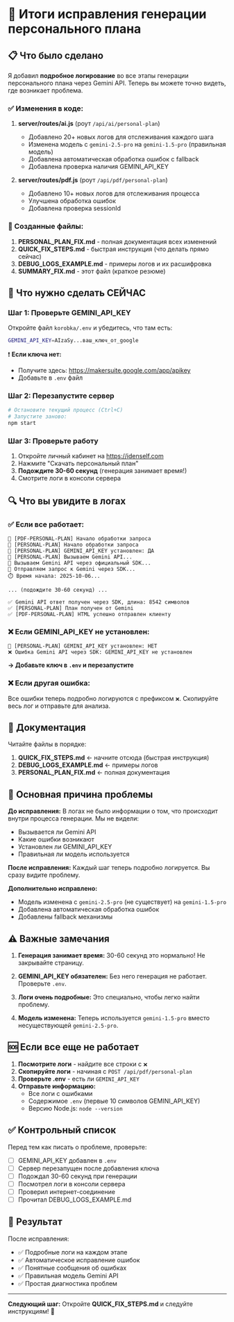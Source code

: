 # 🎯 Итоги исправления генерации персонального плана

## 📋 Что было сделано

Я добавил **подробное логирование** во все этапы генерации персонального плана через Gemini API. Теперь вы можете точно видеть, где возникает проблема.

### ✅ Изменения в коде:

1. **server/routes/ai.js** (роут `/api/ai/personal-plan`)
   - Добавлено 20+ новых логов для отслеживания каждого шага
   - Изменена модель с `gemini-2.5-pro` на `gemini-1.5-pro` (правильная модель)
   - Добавлена автоматическая обработка ошибок с fallback
   - Добавлена проверка наличия GEMINI_API_KEY

2. **server/routes/pdf.js** (роут `/api/pdf/personal-plan`)
   - Добавлено 10+ новых логов для отслеживания процесса
   - Улучшена обработка ошибок
   - Добавлена проверка sessionId

### 📁 Созданные файлы:

1. **PERSONAL_PLAN_FIX.md** - полная документация всех изменений
2. **QUICK_FIX_STEPS.md** - быстрая инструкция (что делать прямо сейчас)
3. **DEBUG_LOGS_EXAMPLE.md** - примеры логов и их расшифровка
4. **SUMMARY_FIX.md** - этот файл (краткое резюме)

## 🚀 Что нужно сделать СЕЙЧАС

### Шаг 1: Проверьте GEMINI_API_KEY

Откройте файл `korobka/.env` и убедитесь, что там есть:

```bash
GEMINI_API_KEY=AIzaSy...ваш_ключ_от_google
```

❗ **Если ключа нет:**
- Получите здесь: https://makersuite.google.com/app/apikey
- Добавьте в `.env` файл

### Шаг 2: Перезапустите сервер

```bash
# Остановите текущий процесс (Ctrl+C)
# Запустите заново:
npm start
```

### Шаг 3: Проверьте работу

1. Откройте личный кабинет на https://idenself.com
2. Нажмите "Скачать персональный план"
3. **Подождите 30-60 секунд** (генерация занимает время!)
4. Смотрите логи в консоли сервера

## 🔍 Что вы увидите в логах

### ✅ Если все работает:

```
🎯 [PDF-PERSONAL-PLAN] Начало обработки запроса
🎯 [PERSONAL-PLAN] Начало обработки запроса
🔑 [PERSONAL-PLAN] GEMINI_API_KEY установлен: ДА
🚀 [PERSONAL-PLAN] Вызываем Gemini API...
🔬 Вызываем Gemini API через официальный SDK...
🚀 Отправляем запрос к Gemini через SDK...
⏱️ Время начала: 2025-10-06...

... (подождите 30-60 секунд) ...

✅ Gemini API ответ получен через SDK, длина: 8542 символов
✅ [PERSONAL-PLAN] План получен от Gemini
✅ [PDF-PERSONAL-PLAN] HTML успешно отправлен клиенту
```

### ❌ Если GEMINI_API_KEY не установлен:

```
🔑 [PERSONAL-PLAN] GEMINI_API_KEY установлен: НЕТ
❌ Ошибка Gemini API через SDK: GEMINI_API_KEY не установлен
```

**→ Добавьте ключ в `.env` и перезапустите**

### ❌ Если другая ошибка:

Все ошибки теперь подробно логируются с префиксом `❌`. Скопируйте весь лог и отправьте для анализа.

## 📖 Документация

Читайте файлы в порядке:

1. **QUICK_FIX_STEPS.md** ← начните отсюда (быстрая инструкция)
2. **DEBUG_LOGS_EXAMPLE.md** ← примеры логов
3. **PERSONAL_PLAN_FIX.md** ← полная документация

## 🎯 Основная причина проблемы

**До исправления:** В логах не было информации о том, что происходит внутри процесса генерации. Мы не видели:
- Вызывается ли Gemini API
- Какие ошибки возникают
- Установлен ли GEMINI_API_KEY
- Правильная ли модель используется

**После исправления:** Каждый шаг теперь подробно логируется. Вы сразу видите проблему.

**Дополнительно исправлено:**
- Модель изменена с `gemini-2.5-pro` (не существует) на `gemini-1.5-pro`
- Добавлена автоматическая обработка ошибок
- Добавлены fallback механизмы

## ⚠️ Важные замечания

1. **Генерация занимает время:** 30-60 секунд это нормально! Не закрывайте страницу.

2. **GEMINI_API_KEY обязателен:** Без него генерация не работает. Проверьте `.env`.

3. **Логи очень подробные:** Это специально, чтобы легко найти проблему.

4. **Модель изменена:** Теперь используется `gemini-1.5-pro` вместо несуществующей `gemini-2.5-pro`.

## 🆘 Если все еще не работает

1. **Посмотрите логи** - найдите все строки с `❌`
2. **Скопируйте логи** - начиная с `POST /api/pdf/personal-plan`
3. **Проверьте .env** - есть ли `GEMINI_API_KEY`
4. **Отправьте информацию:**
   - Все логи с ошибками
   - Содержимое `.env` (первые 10 символов GEMINI_API_KEY)
   - Версию Node.js: `node --version`

## ✅ Контрольный список

Перед тем как писать о проблеме, проверьте:

- [ ] GEMINI_API_KEY добавлен в `.env`
- [ ] Сервер перезапущен после добавления ключа
- [ ] Подождал 30-60 секунд при генерации
- [ ] Посмотрел логи в консоли сервера
- [ ] Проверил интернет-соединение
- [ ] Прочитал DEBUG_LOGS_EXAMPLE.md

## 🎉 Результат

После исправления:
- ✅ Подробные логи на каждом этапе
- ✅ Автоматическое исправление ошибок
- ✅ Понятные сообщения об ошибках
- ✅ Правильная модель Gemini API
- ✅ Простая диагностика проблем

---

**Следующий шаг:** Откройте **QUICK_FIX_STEPS.md** и следуйте инструкциям! 🚀

